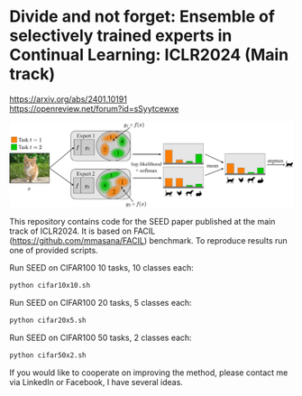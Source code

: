 # Divide and not forget: Ensemble of selectively trained experts in Continual Learning: ICLR2024 (Main track)

https://arxiv.org/abs/2401.10191  
https://openreview.net/forum?id=sSyytcewxe  

![image](inference.jpg?raw=true "inference")

This repository contains code for the SEED paper published at the main track of ICLR2024. It is based on FACIL (https://github.com/mmasana/FACIL) benchmark.
To reproduce results run one of provided scripts. 


Run SEED on CIFAR100 10 tasks, 10 classes each:
```bash
python cifar10x10.sh
```

Run SEED on CIFAR100 20 tasks, 5 classes each:
```bash
python cifar20x5.sh
```

Run SEED on CIFAR100 50 tasks, 2 classes each:
```bash
python cifar50x2.sh
```

If you would like to cooperate on improving the method, please contact me via LinkedIn or Facebook, I have several ideas.
